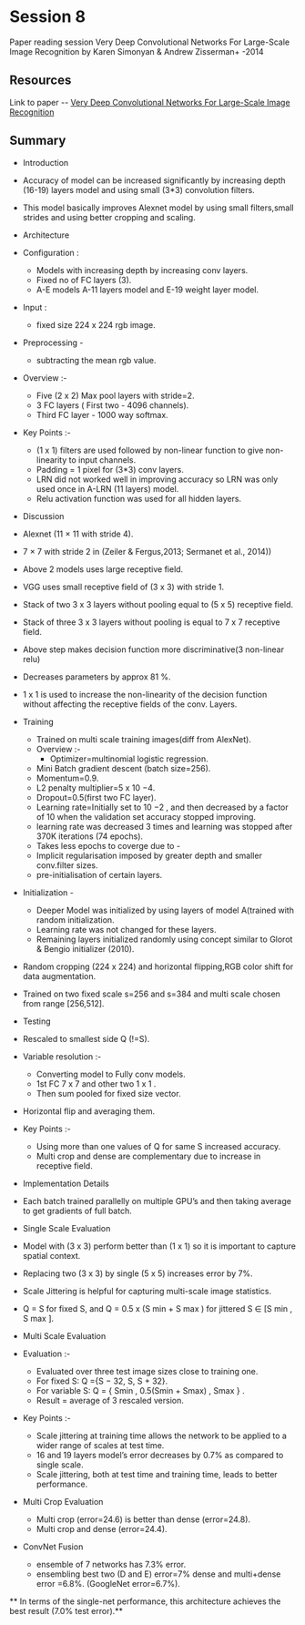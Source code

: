 # Session 8
 Paper reading session Very Deep Convolutional Networks For Large-Scale Image Recognition by Karen Simonyan & Andrew Zisserman+ -2014
 ## Resources
 Link to paper -- [Very Deep Convolutional Networks For Large-Scale Image Recognition](https://arxiv.org/pdf/1409.1556.pdf)
 ## Summary
  * Introduction

   * Accuracy of model can be increased significantly by increasing depth (16-19) layers model and using small (3*3) convolution filters.
   * This model basically improves Alexnet model by using small filters,small strides and using better cropping and scaling.

* Architecture

 * Configuration :
   *  Models with increasing depth by increasing  conv layers.
   *  Fixed no of FC layers (3).
   *  A-E models A-11 layers model and E-19 weight layer model.
 * Input :
   *  fixed size 224 x 224 rgb image.
 * Preprocessing -
   * subtracting the mean rgb value.
 * Overview :-
    * Five (2 x 2) Max pool layers with stride=2.
    * 3 FC layers ( First two - 4096 channels).
    * Third FC layer - 1000 way softmax.
 * Key Points :-
    *  (1 x 1) filters are used followed by non-linear function to give non-linearity to input channels.
    * Padding = 1 pixel for (3*3) conv layers.
    *  LRN did not worked well in improving accuracy so LRN was only used once in A-LRN (11 layers) model.
    *  Relu activation function was used for all hidden layers.


* Discussion

 * Alexnet (11 × 11 with stride 4).
 * 7 × 7 with stride 2 in (Zeiler & Fergus,2013; Sermanet et al., 2014))
 *  Above 2 models uses large receptive field.
 *   VGG uses small receptive field of (3 x 3) with stride 1.
 * Stack of two 3 x 3 layers without pooling equal to (5 x 5) receptive field.
 * Stack of three 3 x 3 layers without pooling is equal to  7 x 7 receptive field.
 * Above step makes decision function more discriminative(3 non-linear relu)
  * Decreases parameters by approx 81 %.
 * 1 x 1 is used to increase the non-linearity of the decision function without affecting the receptive fields of the conv. Layers.


* Training

   * Trained on multi scale training images(diff from AlexNet).
   * Overview :-
     * Optimizer=multinomial logistic regression.
    *  Mini Batch gradient descent (batch size=256).
    *  Momentum=0.9.
    * L2 penalty multiplier=5 x 10 −4.
    *  Dropout=0.5(first two FC layer).
   * Learning rate=Initially set to 10 −2 , and then decreased by a factor of 10 when the validation set accuracy stopped improving.
   * learning rate was decreased 3 times and learning was stopped after 370K iterations (74 epochs).
   * Takes less epochs to coverge due to -
    * Implicit regularisation imposed by greater depth and smaller conv.filter sizes.
    * pre-initialisation of certain layers.

 * Initialization -
   *  Deeper Model was initialized by using layers of model A(trained with random initialization.
    * Learning rate was not changed for these layers.
    * Remaining layers initialized randomly using concept similar to Glorot & Bengio initializer (2010).
  * Random cropping (224 x 224) and horizontal flipping,RGB color shift  for data augmentation.
  * Trained on two fixed scale s=256 and s=384 and multi scale chosen from range [256,512].


* Testing

 *  Rescaled to smallest side Q (!=S).
 * Variable resolution :-
   *   Converting model to Fully conv models.
   *  1st FC 7 x 7 and other two 1 x 1 .
   *  Then sum pooled for fixed size vector.
 * Horizontal flip and averaging them.
 * Key Points :-
   * Using more than one values of Q for same S increased accuracy.
   *  Multi crop and dense are complementary due to increase in receptive field.


* Implementation Details

 * Each batch trained parallelly on multiple GPU’s and then taking average to get gradients of full batch.


* Single  Scale Evaluation

 * Model with (3 x 3) perform better than (1 x 1)  so it is important to capture spatial context.
 * Replacing two (3 x 3) by single (5 x 5)  increases error by 7%.
 * Scale Jittering is helpful for capturing multi-scale image statistics.
 * Q = S for fixed S, and Q = 0.5 x (S min + S max ) for jittered S ∈ [S min , S max ].


 * Multi Scale Evaluation

  * Evaluation :-
    * Evaluated over three test image sizes close to training one.
    * For fixed S: Q ={S − 32, S, S + 32}.
    * For variable S: Q = {  Smin  , 0.5(Smin + Smax)     , Smax    } .
    * Result = average of 3 rescaled version.
  * Key Points :-
    * Scale jittering at training time allows the network to be applied to a wider range of scales at test time.
    * 16 and 19 layers model’s error decreases by 0.7% as compared to single scale.
    * Scale jittering, both at test time and training time, leads to better performance.

* Multi Crop Evaluation

  * Multi crop (error=24.6) is better than dense (error=24.8).
  * Multi crop and dense (error=24.4).


* ConvNet Fusion

    * ensemble of 7 networks has 7.3% error.
    * ensembling best two (D and E)  error=7% dense and multi+dense error =6.8%.
(GoogleNet error=6.7%).

**  In terms of the single-net performance, this architecture achieves the best
result (7.0% test error).**
